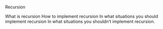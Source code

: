 Recursion

What is recursion How to implement recursion In what situations you should implement recursion In what situations you shouldn’t implement recursion.
